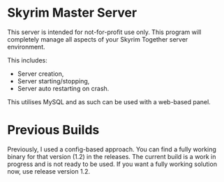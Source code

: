 # Skyrim Master Server

This server is intended for not-for-profit use only. This program will completely manage all aspects of your Skyrim Together server environment.

This includes:
- Server creation,
- Server starting/stopping,
- Server auto restarting on crash.

This utilises MySQL and as such can be used with a web-based panel.

# Previous Builds

Previously, I used a config-based approach. You can find a fully working binary for that version (1.2) in the releases. The current build is a work in progress and is not ready to be used. If you want a fully working solution now, use release version 1.2.
